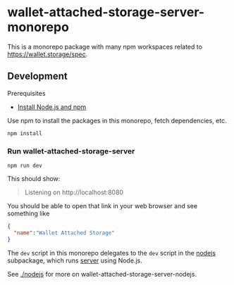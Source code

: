 # wallet-attached-storage-server-monorepo

This is a monorepo package with many npm workspaces related to <https://wallet.storage/spec>.

## Development

Prerequisites
* [Install Node.js and npm](https://docs.npmjs.com/downloading-and-installing-node-js-and-npm)

Use npm to install the packages in this monorepo, fetch dependencies, etc.

```shell
npm install
```

### Run wallet-attached-storage-server

```shell
npm run dev
```

This should show:

> Listening on http://localhost:8080

You should be able to open that link in your web browser and see something like

```json
{
  "name":"Wallet Attached Storage"
}
```

The `dev` script in this monorepo delegates to the `dev` script in the [nodejs](./nodejs/) subpackage, which runs [server](./server/) using Node.js.

See [./nodejs](./nodejs) for more on wallet-attached-storage-server-nodejs.

